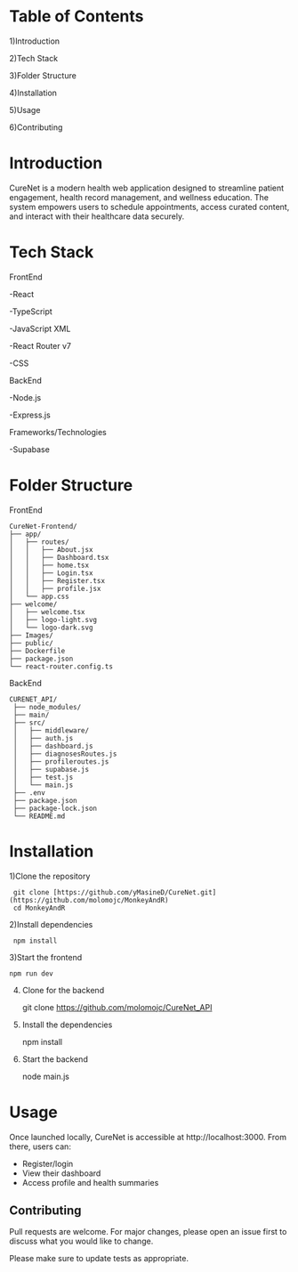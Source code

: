 # Table of Contents

1)Introduction

2)Tech Stack

3)Folder Structure

4)Installation

5)Usage

6)Contributing

# Introduction

CureNet is a modern health web application designed to streamline patient engagement, health record management, and wellness education. The system empowers users to schedule appointments, access curated content, and interact with their healthcare data securely.


# Tech Stack

FrontEnd

-React

-TypeScript

-JavaScript XML

-React Router v7

-CSS

BackEnd

-Node.js

-Express.js


Frameworks/Technologies

-Supabase

# Folder Structure

FrontEnd

    CureNet-Frontend/
    ├── app/
    │   ├── routes/
    │   │   ├── About.jsx
    │   │   ├── Dashboard.tsx
    │   │   ├── home.tsx
    │   │   ├── Login.tsx
    │   │   ├── Register.tsx
    │   │   ├── profile.jsx
    │   └── app.css
    ├── welcome/
    │   ├── welcome.tsx
    │   ├── logo-light.svg
    │   └── logo-dark.svg
    ├── Images/
    ├── public/
    ├── Dockerfile
    ├── package.json
    └── react-router.config.ts



BackEnd

    CURENET_API/
     ├── node_modules/
     ├── main/
     ├── src/
     │   ├── middleware/
     │   ├── auth.js
     │   ├── dashboard.js
     │   ├── diagnosesRoutes.js
     │   ├── profileroutes.js
     │   ├── supabase.js
     │   ├── test.js
     │   └── main.js
     ├── .env
     ├── package.json
     ├── package-lock.json
     └── README.md


# Installation
1)Clone the repository

     git clone [https://github.com/yMasineD/CureNet.git](https://github.com/molomojc/MonkeyAndR)
     cd MonkeyAndR

2)Install dependencies

     npm install


3)Start the frontend

    npm run dev

4) Clone for the backend

    git clone https://github.com/molomojc/CureNet_API

5) Install the dependencies

    npm install

6) Start the backend

   node main.js


# Usage

Once launched locally, CureNet is accessible at http://localhost:3000. From there, users can:
- Register/login
- View their dashboard
- Access profile and health summaries



## Contributing

Pull requests are welcome. For major changes, please open an issue first
to discuss what you would like to change.

Please make sure to update tests as appropriate.
